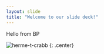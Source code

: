 ```yaml
---
layout: slide
title: "Welcome to our slide deck!"
---
```


Hello from BP

![herme-t-crabb](https://octodex.github.com/images/securityknightocat.png)
{: .center}
